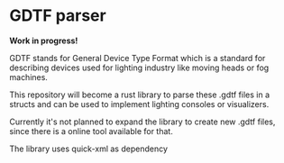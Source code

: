 # GDTF parser

**Work in progress!**

GDTF stands for General Device Type Format which is a standard for describing devices used for lighting industry like moving heads or fog machines.

This repository will become a rust library to parse these .gdtf files in a structs and can be used to implement lighting consoles or visualizers. 

Currently it's not planned to expand the library to create new .gdtf files, since there is a online tool available for that.

The library uses quick-xml as dependency
